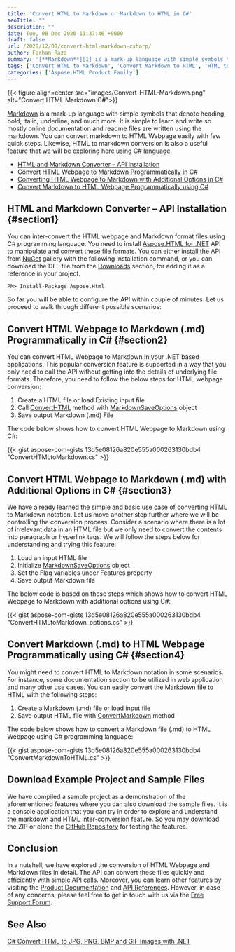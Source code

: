 ```yaml
---
title: 'Convert HTML to Markdown or Markdown to HTML in C#'
seoTitle: ""
description: ""
date: Tue, 08 Dec 2020 11:37:46 +0000
draft: false
url: /2020/12/08/convert-html-markdown-csharp/
author: Farhan Raza
summary: '[**Markdown**][1] is a mark-up language with simple symbols that denote heading, bold, italic, underline, and much more. It is simple to learn and write so mostly online documentation and readme files are written using the markdown. You can convert **Markdown to HTML Webpage** easily with few quick steps. Likewise, **HTML to Markdown conversion** is also a useful feature that we will be exploring here using C# language.'
tags: ['Convert HTML to Markdown', 'Convert Markdown to HTML', 'HTML to MD', 'HTML to Markdown', 'HTML to Markdown in C#', 'MD to HTML', 'Markdown to HTML', 'Markdown to HTML C#']
categories: ['Aspose.HTML Product Family']
---
```




{{< figure align=center src="images/Convert-HTML-Markdown.png" alt="Convert HTML Markdown C#">}}


[Markdown][2] is a mark-up language with simple symbols that denote heading, bold, italic, underline, and much more. It is simple to learn and write so mostly online documentation and readme files are written using the markdown. You can convert markdown to HTML Webpage easily with few quick steps. Likewise, HTML to markdown conversion is also a useful feature that we will be exploring here using C# language.

*   [HTML and Markdown Converter – API Installation][3]
*   [Convert HTML Webpage to Markdown Programmatically in C#][4]
*   [Converting HTML Webpage to Markdown with Additional Options in C#][5]
*   [Convert Markdown to HTML Webpage Programmatically using C#][6]

## HTML and Markdown Converter – API Installation {#section1}

You can inter-convert the HTML webpage and Markdown format files using C# programming language. You need to install [Aspose.HTML for .NET][7] API to manipulate and convert these file formats. You can either install the API from [NuGet][8] gallery with the following installation command, or you can download the DLL file from the [Downloads][9] section, for adding it as a reference in your project.

```
PM> Install-Package Aspose.Html
```

So far you will be able to configure the API within couple of minutes. Let us proceed to walk through different possible scenarios:

## Convert HTML Webpage to Markdown (.md) Programmatically in C# {#section2}

You can convert HTML Webpage to Markdown in your .NET based applications. This popular conversion feature is supported in a way that you only need to call the API without getting into the details of underlying file formats. Therefore, you need to follow the below steps for HTML webpage conversion:

1.  Create a HTML file or load Existing input file
2.  Call [ConvertHTML][10] method with [MarkdownSaveOptions][11] object
3.  Save output Markdown (.md) File

The code below shows how to convert HTML Webpage to Markdown using C#:

{{< gist aspose-com-gists 13d5e08126a820e555a000263130bdb4 "ConvertHTMLtoMarkdown.cs" >}}

## Convert HTML Webpage to Markdown (.md) with Additional Options in C# {#section3}

We have already learned the simple and basic use case of converting HTML to Markdown notation. Let us move another step further where we will be controlling the conversion process. Consider a scenario where there is a lot of irrelevant data in an HTML file but we only need to convert the contents into paragraph or hyperlink tags. We will follow the steps below for understanding and trying this feature:

1.  Load an input HTML file
2.  Initialize [MarkdownSaveOptions][12] object
3.  Set the Flag variables under Features property
4.  Save output Markdown file

The below code is based on these steps which shows how to convert HTML Webpage to Markdown with additional options using C#:

{{< gist aspose-com-gists 13d5e08126a820e555a000263130bdb4 "ConvertHTMLtoMarkdown_options.cs" >}}

## Convert Markdown (.md) to HTML Webpage Programmatically using C# {#section4}

You might need to convert HTML to Markdown notation in some scenarios. For instance, some documentation section to be utilized in web application and many other use cases. You can easily convert the Markdown file to HTML with the following steps:

1.  Create a Markdown (.md) file or load input file
2.  Save output HTML file with [ConvertMarkdown][13] method

The code below shows how to convert a Markdown file (.md) to HTML Webpage using C# programming language:

{{< gist aspose-com-gists 13d5e08126a820e555a000263130bdb4 "ConvertMarkdownToHTML.cs" >}}

## Download Example Project and Sample Files

We have compiled a sample project as a demonstration of the aforementioned features where you can also download the sample files. It is a console application that you can try in order to explore and understand the markdown and HTML inter-conversion feature. So you may download the ZIP or clone the [GitHub Repository][14] for testing the features.

## Conclusion

In a nutshell, we have explored the conversion of HTML Webpage and Markdown files in detail. The API can convert these files quickly and efficiently with simple API calls. Moreover, you can learn other features by visiting the [Product Documentation][15] and [API References][16]. However, in case of any concerns, please feel free to get in touch with us via the [Free Support Forum][17].

## See Also

[C# Convert HTML to JPG, PNG, BMP and GIF Images with .NET][18]




[1]: https://docs.fileformat.com/word-processing/md/
[2]: https://docs.fileformat.com/word-processing/md/
[3]: #section1
[4]: #section2
[5]: #section3
[6]: #section4
[7]: https://products.aspose.com/html/net
[8]: https://www.nuget.org/packages/Aspose.Html
[9]: https://releases.aspose.com/
[10]: https://apireference.aspose.com/html/net/aspose.html.converters/converter/methods/converthtml/index
[11]: https://apireference.aspose.com/cells/net/aspose.cells/markdownsaveoptions
[12]: https://apireference.aspose.com/cells/net/aspose.cells/markdownsaveoptions
[13]: https://apireference.aspose.com/html/net/aspose.html.converters/converter/methods/convertmarkdown/index
[14]: https://github.com/farhan-raza/MarkdownHTML
[15]: https://docs.aspose.com/html/net/
[16]: https://apireference.aspose.com/net/html
[17]: https://forum.aspose.com/c/html
[18]: https://blog.aspose.com/2020/05/30/html-to-jpg-png-bmp-and-gif-images-csharp/





